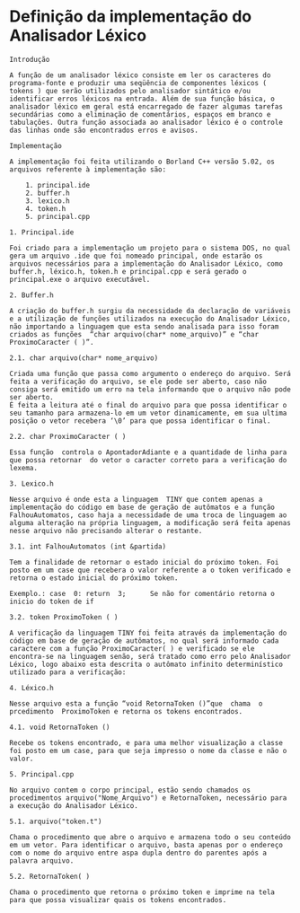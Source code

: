 # Definição da implementação do Analisador Léxico

	Introdução

  	A função de um analisador léxico consiste em ler os caracteres do programa-fonte e produzir uma seqüência de componentes léxicos ( tokens ) que serão utilizados pelo analisador sintático e/ou identificar erros léxicos na entrada. Além de sua função básica, o analisador léxico em geral está encarregado de fazer algumas tarefas secundárias como a eliminação de comentários, espaços em branco e tabulações. Outra função associada ao analisador léxico é o controle das linhas onde são encontrados erros e avisos.
	
	Implementação 
	
	A implementação foi feita utilizando o Borland C++ versão 5.02, os arquivos referente à implementação são:

    	1. principal.ide
    	2. buffer.h
    	3. lexico.h
		4. token.h
		5. principal.cpp

	1. Principal.ide

  	Foi criado para a implementação um projeto para o sistema DOS, no qual gera um arquivo .ide que foi nomeado principal, onde estarão os arquivos necessários para a implementação do Analisador Léxico, como buffer.h, léxico.h, token.h e principal.cpp e será gerado o principal.exe o arquivo executável.

	2. Buffer.h

  	A criação do buffer.h surgiu da necessidade da declaração de variáveis e a utilização de funções utilizados na execução do Analisador Léxico, não importando a linguagem que esta sendo analisada para isso foram criados as funções  “char arquivo(char* nome_arquivo)” e “char ProximoCaracter ( )”.

	2.1. char arquivo(char* nome_arquivo)
  
	Criada uma função que passa como argumento o endereço do arquivo. Será feita a verificação do arquivo, se ele pode ser aberto, caso não consiga será emitido um erro na tela informando que o arquivo não pode ser aberto.
	É feita a leitura até o final do arquivo para que possa identificar o seu tamanho para armazena-lo em um vetor dinamicamente, em sua ultima posição o vetor recebera ‘\0’ para que possa identificar o final.

	2.2. char ProximoCaracter ( )

	Essa função  controla o ApontadorAdiante e a quantidade de linha para que possa retornar  do vetor o caracter correto para a verificação do lexema.

	3. Lexico.h

	Nesse arquivo é onde esta a linguagem  TINY que contem apenas a implementação do código em base de geração de autômatos e a função FalhouAutomatos, caso haja a necessidade de uma troca de linguagem ao alguma alteração na própria linguagem, a modificação será feita apenas nesse arquivo não precisando alterar o restante.
	
	3.1. int FalhouAutomatos (int &partida)
  	
	Tem a finalidade de retornar o estado inicial do próximo token. Foi posto em um case que recebera o valor referente a o token verificado e retorna o estado inicial do próximo token.
	
	Exemplo.: case  0: return  3;      Se não for comentário retorna o inicio do token de if
 
	3.2. token ProximoToken ( )
  
	A verificação da linguagem TINY foi feita através da implementação do código em base de geração de autômatos, no qual será informado cada caractere com a função ProximoCaracter( ) e verificado se ele encontra-se na linguagem senão, será tratado como erro pelo Analisador Léxico, logo abaixo esta descrita o autômato infinito determinístico utilizado para a verificação:

	4. Léxico.h

	Nesse arquivo esta a função “void RetornaToken ()”que  chama  o  prcedimento  ProximoToken e retorna os tokens encontrados.

	4.1. void RetornaToken ()

	Recebe os tokens encontrado, e para uma melhor visualização a classe foi posto em um case, para que seja impresso o nome da classe e não o valor.

	5. Principal.cpp

	No arquivo contem o corpo principal, estão sendo chamados os procedimentos arquivo("Nome_Arquivo") e RetornaToken, necessário para a execução do Analisador Léxico.

	5.1. arquivo("token.t")

	Chama o procedimento que abre o arquivo e armazena todo o seu conteúdo em um vetor. Para identificar o arquivo, basta apenas por o endereço com o nome do arquivo entre aspa dupla dentro do parentes após a palavra arquivo.

	5.2. RetornaToken( )
	
	Chama o procedimento que retorna o próximo token e imprime na tela para que possa visualizar quais os tokens encontrados.
